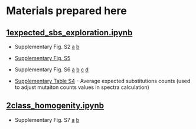 # Materials prepared here

## [1expected_sbs_exploration.ipynb](./1expected_sbs_exploration.ipynb)

- Supplementary Fig. S2 [a](./compare_gene_spectra.png) [b](./compare_gene_cls_spectra.png)
- [Supplementary Fig. S5](./pca_exp_all_genes.png)
- Supplementary Fig. S6 [a](./pca_exp_Cytb.png) [b](./pca_exp_ND2.png) [c](./pca_exp_CO1.png) [d](./pca_exp_CO3.png)

- [Supplementary Table S4](./average_class_exp_freqs.csv) - Average expected substitutions counts (used to adjust mutaiton counts values in spectra calculation)

## [2class_homogenity.ipynb](./2class_homogenity.ipynb)

- Supplementary Fig. S7 [a](./species_pairwise_similarity.png) [b](./species_pairwise_similarity12.png)


